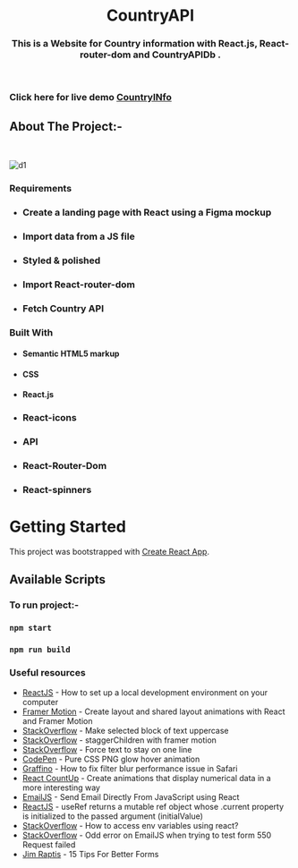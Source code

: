 <!-- PROJECT LOGO -->
<p align="center">

  <h1 align="center">CountryAPI</h1>

  <h3 align="center">
  This is a Website for Country information  with React.js, React-router-dom and CountryAPIDb .
  </h3>
 <br />
 

 ### Click here for live demo   <a href="https://siddharthchn-countryapi.netlify.app/" target="_blank">CountryINfo</a>

</p>

<!-- ABOUT THE PROJECT -->

## About The Project:-
<br>



![d1](https://github.com/Siddharthchn/CountryAPI/assets/109435160/eb5ccd3e-fa4a-44eb-881e-04f55047436b)





### Requirements

- ### Create a landing page with React using a Figma mockup
- ### Import data from a JS file
- ### Styled & polished
- ### Import React-router-dom
- ### Fetch Country API
  

### Built With

- #### Semantic HTML5 markup
- #### CSS
- #### React.js
- ### React-icons
- ### API
- ### React-Router-Dom
- ###  React-spinners

<!-- GETTING STARTED -->

# Getting Started

This project was bootstrapped with [Create React App](https://github.com/facebook/create-react-app).

## Available Scripts

### To run project:-

### `npm start`

### `npm run build`


### Useful resources

- [ReactJS](https://reactjs.org/tutorial/tutorial.html) - How to set up a local development environment on your computer
- [Framer Motion](https://www.framer.com/docs/layout-animations/) - Create layout and shared layout animations with React and Framer Motion
- [StackOverflow](https://stackoverflow.com/questions/35184509/make-selected-block-of-text-uppercase) - Make selected block of text uppercase
- [StackOverflow](https://stackoverflow.com/questions/62007505/staggerchildren-with-framer-motion) - staggerChildren with framer motion
- [StackOverflow](https://stackoverflow.com/questions/37261988/force-text-to-stay-on-one-line) - Force text to stay on one line
- [CodePen](https://codepen.io/widhi_allan/pen/jOBewE) - Pure CSS PNG glow hover animation
- [Graffino](https://graffino.com/til/CjT2jrcLHP-how-to-fix-filter-blur-performance-issue-in-safari) - How to fix filter blur performance issue in Safari
- [React CountUp](https://github.com/glennreyes/react-countup) - Create animations that display numerical data in a more interesting way
- [EmailJS](https://www.emailjs.com/docs/examples/reactjs/) - Send Email Directly From JavaScript using React
- [ReactJS](https://it.reactjs.org/docs/hooks-reference.html#useref) - useRef returns a mutable ref object whose .current property is initialized to the passed argument (initialValue)
- [StackOverflow](https://stackoverflow.com/questions/71607893/how-to-access-env-variables-using-react) - How to access env variables using react?
- [StackOverflow](https://stackoverflow.com/questions/71357518/odd-error-on-emailjs-when-trying-to-test-form-550-request-failed) - Odd error on EmailJS when trying to test form 550 Request failed
- [Jim Raptis](https://medium.muz.li/15-tips-for-better-ui-forms-744febd107f9) - 15 Tips For Better Forms



